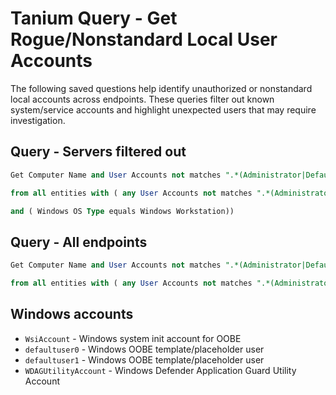 # Tanium Query - Get Rogue/Nonstandard Local User Accounts
The following saved questions help identify unauthorized or nonstandard local accounts across endpoints. These queries filter out known system/service accounts and highlight unexpected users that may require investigation.

## Query - Servers filtered out
```SQL
Get Computer Name and User Accounts not matches ".*(Administrator|DefaultAccount|Guest|WDAGUtilityAccount|WsiAccount|defaultuser0|defaultuser1).*" 

from all entities with ( any User Accounts not matches ".*(Administrator|DefaultAccount|Guest|WDAGUtilityAccount|WsiAccount|defaultuser0|defaultuser1).*" 

and ( Windows OS Type equals Windows Workstation))
```


## Query - All endpoints
```SQL
Get Computer Name and User Accounts not matches ".*(Administrator|DefaultAccount|Guest|WDAGUtilityAccount|WsiAccount|defaultuser0|defaultuser1).*" 

from all entities with ( any User Accounts not matches ".*(Administrator|DefaultAccount|Guest|WDAGUtilityAccount|WsiAccount|defaultuser0|defaultuser1).*" 

```


## Windows accounts
- `WsiAccount` - Windows system init account for OOBE 
- `defaultuser0` - Windows OOBE template/placeholder user
- `defaultuser1` - Windows OOBE template/placeholder user
- `WDAGUtilityAccount` - Windows Defender Application Guard Utility Account

